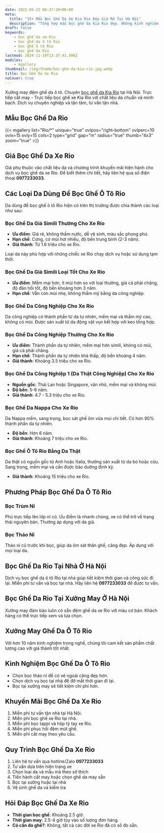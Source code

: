 ```yaml
---
date: 2022-05-22 06:37:28+00:00
meta:
  title: "15+ Mẫu Bọc Ghế Da Xe Kia Rio Đẹp Giá Rẻ Tại Hà Nội"
  description: "Tổng hợp mẫu bọc ghế da Kia Rio đẹp. Những kinh nghiệm bọc ghế ô tô Kia Rio. Chương trình khuyến mãi bọc ghế Kia Rio. Bảng giá bọc ghế da xe Kia Rio."
draft: false
keywords:
    - bọc ghế da xe Rio
    - bọc ghế da ô tô Rio
    - bọc ghế ô tô Rio
    - bọc ghế da Rio
lastmod: 2024-11-10T13:37:41.506Z
modules:
    - mgallery
thumbnail: /img/thumb/boc-ghe-da-kia-rio.jpg.webp
title: Bọc Ghế Da Xe Rio
noCover: true
---
```


Xưởng may đệm ghế da ô tô. Chuyên [bọc ghế da Kia Rio](https://bocgheoto.vn/kia/boc-ghe-da-xe-kia-rio.html/) tại Hà Nội. Trực tiếp cắt may - Trực tiếp bọc ghế xe Kia Rio với chất liệu da chuẩn và minh bạch. Dịch vụ chuyên nghiệp và tận tâm, tư vấn tận nhà.

## Mẫu Bọc Ghế Da Rio
{{< mgallery list="Rio/*" unique="true" ovlpos="right-bottom" ovlperc=10 ovlx=15 ovly=15 cols=2 type="grid" gap="m" radius="true" thumb="4x3" zoom="true" >}}


## Giá Bọc Ghế Da Xe Rio

Giá phụ thuộc vào chất liệu da và chương trình khuyến mãi hiện hành cho dịch vụ bọc ghế da xe Rio. Để biết thêm chi tiết, hãy liên hệ qua số điện thoại **0977233033**.

## Các Loại Da Dùng Để Bọc Ghế Ô Tô Rio

Da dùng để bọc ghế ô tô Rio hiện có trên thị trường được chia thành các loại như sau:

### Bọc Ghế Da Giả Simili Thường Cho Xe Rio

- **Ưu điểm**: Giá rẻ, không thấm nước, dễ vệ sinh, màu sắc phong phú.
- **Hạn chế**: Cứng, có mùi hơi nhiều, độ bền trung bình (2-3 năm).
- **Giá thành**: Từ 1.6 triệu cho xe Rio.

Loại da này phù hợp với những chiếc xe Rio chạy dịch vụ hoặc sử dụng tạm thời.

### Bọc Ghế Da Giả Simili Loại Tốt Cho Xe Rio

- **Ưu điểm**: Mềm mại hơn, ít mùi hơn so với loại thường, giá cả phải chăng, độ đàn hồi tốt, độ bền khoảng hơn 3 năm.
- **Hạn chế**: Vẫn còn mùi nhẹ, không thẩm mỹ bằng da công nghiệp.

### Bọc Ghế Da Công Nghiệp Cho Xe Rio

Da công nghiệp có thành phần từ da tự nhiên, mềm mại và thẩm mỹ cao, không có mùi. Được sản xuất từ da động vật vụn kết hợp với keo tổng hợp.

### Bọc Ghế Da Công Nghiệp Thường Cho Xe Rio

- **Ưu điểm**: Thành phần da tự nhiên, mềm mại hơn simili, không có mùi, giá cả phải chăng.
- **Hạn chế**: Thành phần da tự nhiên khá thấp, độ bền khoảng 4 năm.
- **Giá thành**: Khoảng 3.5 triệu cho xe Rio.

### Bọc Ghế Da Công Nghiệp 1 (Da Thật Công Nghiệp) Cho Xe Rio

- **Nguồn gốc**: Thái Lan hoặc Singapore, vân nhỏ, mềm mại và không mùi.
- **Độ bền**: 5-6 năm.
- **Giá thành**: 4.7 - 5.3 triệu cho xe Rio.

### Bọc Ghế Da Nappa Cho Xe Rio

Da Nappa mềm, sang trọng, bọc sát ghế ôm vừa mọi chi tiết. Có hơn 90% thành phần da tự nhiên.

- **Độ bền**: Hơn 6 năm.
- **Giá thành**: Khoảng 7 triệu cho xe Rio.

### Bọc Ghế Ô Tô Rio Bằng Da Thật

Da thật có nguồn gốc từ Anh hoặc Italia, thường sản xuất từ da bò hoặc cừu. Sang trọng, mềm mại và cần được bảo dưỡng định kỳ.

- **Giá thành**: Khoảng 15 triệu cho xe Rio.

## Phương Pháp Bọc Ghế Da Ô Tô Rio

### Bọc Trùm Nỉ
Phủ trực tiếp lên lớp nỉ cũ. Ưu điểm là nhanh chóng, xe có thể trở về trạng thái nguyên bản. Thường áp dụng với da giả.

### Bọc Tháo Nỉ
Tháo nỉ cũ trước khi bọc, giúp da ôm sát thân ghế, căng đẹp. Áp dụng với mọi loại da.

## Bọc Ghế Da Rio Tại Nhà Ở Hà Nội

Dịch vụ bọc ghế da ô tô Rio tại nhà giúp tiết kiệm thời gian và công sức đi lại. Miễn phí tư vấn và bọc tại nhà. Hãy liên hệ **0977233033** để được tư vấn.

## Bọc Ghế Da Rio Tại Xưởng May Ở Hà Nội

Xưởng may đảm bảo luôn có sẵn đệm ghế da xe Rio với màu cơ bản. Khách hàng có thể trực tiếp xem và lựa chọn.

## Xưởng May Ghế Da Ô Tô Rio

Với hơn 10 năm kinh nghiệm trong nghề, chúng tôi cam kết sản phẩm chất lượng cao với giá thành tốt nhất.

## Kinh Nghiệm Bọc Ghế Da Ô Tô Rio

- Chọn bọc tháo nỉ để có vẻ ngoài căng đẹp hơn.
- Chọn dịch vụ bọc tại nhà để đỡ mất thời gian đi lại.
- Bọc tại xưởng may sẽ tiết kiệm chi phí hơn.

## Khuyến Mãi Bọc Ghế Da Xe Rio

1. Miễn phí tư vấn tận nhà tại Hà Nội.
2. Miễn phí bọc ghế xe Rio tại nhà.
3. Miễn phí bọc tappi và hộp tỳ tay xe Rio.
4. Miễn phí phục hồi đệm mút ghế.
5. Miễn phí cắt may theo yêu cầu.

## Quy Trình Bọc Ghế Da Xe Rio

1. Liên hệ tư vấn qua hotline/Zalo **0977233033**
2. Tư vấn dựa trên hiện trạng xe
3. Chọn loại da và mẫu mã theo sở thích
4. Tiến hành cắt may hoặc chọn ghế da may sẵn
5. Bọc tại xưởng hoặc tại nhà
6. Vệ sinh ghế da và kiểm tra

## Hỏi Đáp Bọc Ghế Da Xe Rio

- **Thời gian bọc ghế**: Khoảng 2.5 giờ.
- **Thời gian may**: 2.5-4 giờ tùy vào số lượng đơn hàng.
- **Có cần đo ghế?**: Không, tất cả các đời xe Rio đã có số đo sẵn.